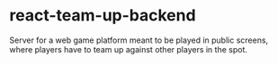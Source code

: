 # react-team-up-backend
Server for a web game platform meant to be played in public screens, where players have to team up against other players in the spot.
